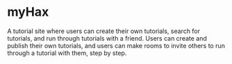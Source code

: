 # myHax
A tutorial site where users can create their own tutorials, search for tutorials, and run through tutorials with a friend. Users can create and publish their own tutorials, and users can make rooms to invite others to run through a tutorial with them, step by step.
